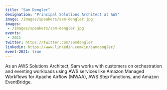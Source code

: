 ```yaml
---
title: "Sam Dengler"
designation: "Principal Solutions Architect at AWS"
image: /images/speakers/sam-dengler.jpg
images: 
 - /images/speakers/sam-dengler.jpg
events:
 - 2021
twitter: https://twitter.com/samdengler
linkedin: https://www.linkedin.com/in/samdengler/
event-2021: true
---
```


As an AWS Solutions Architect, Sam works with customers on orchestration and eventing workloads using AWS services like Amazon Managed Workflows for Apache Airflow (MWAA), AWS Step Functions, and Amazon EventBridge.